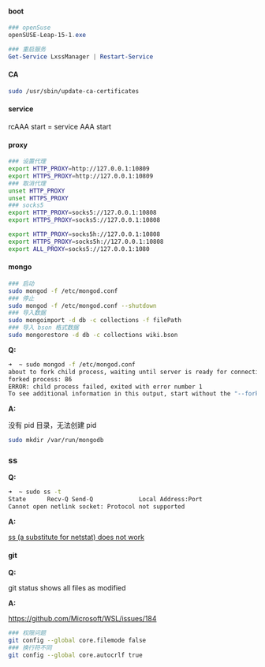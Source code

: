 #### boot

```powershell
### openSuse
openSUSE-Leap-15-1.exe

### 重启服务
Get-Service LxssManager | Restart-Service
```

#### CA

```bash
sudo /usr/sbin/update-ca-certificates
```

#### service

rcAAA start = service AAA start

#### proxy

```bash
### 设置代理
export HTTP_PROXY=http://127.0.0.1:10809
export HTTPS_PROXY=http://127.0.0.1:10809
### 取消代理
unset HTTP_PROXY
unset HTTPS_PROXY
### socks5
export HTTP_PROXY=socks5://127.0.0.1:10808
export HTTPS_PROXY=socks5://127.0.0.1:10808

export HTTP_PROXY=socks5h://127.0.0.1:10808
export HTTPS_PROXY=socks5h://127.0.0.1:10808
export ALL_PROXY=socks5://127.0.0.1:1080
```

#### mongo

```bash
### 启动
sudo mongod -f /etc/mongod.conf
### 停止
sudo mongod -f /etc/mongod.conf --shutdown
### 导入数据
sudo mongoimport -d db -c collections -f filePath
### 导入 bson 格式数据
sudo mongorestore -d db -c collections wiki.bson
```

**Q:**

```bash
➜  ~ sudo mongod -f /etc/mongod.conf
about to fork child process, waiting until server is ready for connections.
forked process: 86
ERROR: child process failed, exited with error number 1
To see additional information in this output, start without the "--fork" option.
```

**A:**

没有 pid 目录，无法创建 pid

```bash
sudo mkdir /var/run/mongodb
```

### ss

**Q:**

```bash
➜  ~ sudo ss -t
State      Recv-Q Send-Q             Local Address:Port                              Peer Address:Port
Cannot open netlink socket: Protocol not supported
```

**A:**

[ss (a substitute for netstat) does not work](https://github.com/Microsoft/WSL/issues/2249)

#### git

**Q:**

git status shows all files as modified

**A:**

<https://github.com/Microsoft/WSL/issues/184>

```bash
### 权限问题
git config --global core.filemode false
### 换行符不同
git config --global core.autocrlf true
```
